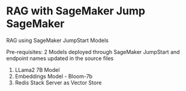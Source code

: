 # RAG with SageMaker Jump SageMaker
RAG using SageMaker JumpStart Models

Pre-requisites:
2 Models deployed through SageMaker JumpStart and endpoint names updated in the source files
1) LLama2 7B Model 
2) Embeddings Model - Bloom-7b
3) Redis Stack Server as Vector Store
